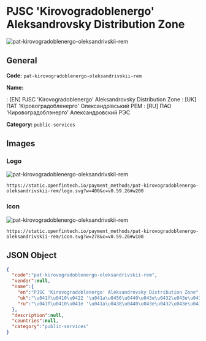 
# PJSC 'Kirovogradoblenergo' Aleksandrovsky Distribution Zone 
![pat-kirovogradoblenergo-oleksandrivskii-rem](https://static.openfintech.io/payment_methods/pat-kirovogradoblenergo-oleksandrivskii-rem/logo.svg?w=400&c=v0.59.26#w200)  

## General 
**Code:** `pat-kirovogradoblenergo-oleksandrivskii-rem` 
 
**Name:** 
 
:	[EN] PJSC 'Kirovogradoblenergo' Aleksandrovsky Distribution Zone 
:	[UK] ПАТ 'Кіровоградобленерго' Олександрівський РЕМ 
:	[RU] ПАО 'Кировоградоблэнерго' Александровский РЭС 
 
**Category:** `public-services` 
 

## Images 

### Logo 
![pat-kirovogradoblenergo-oleksandrivskii-rem](https://static.openfintech.io/payment_methods/pat-kirovogradoblenergo-oleksandrivskii-rem/logo.svg?w=400&c=v0.59.26#w200)  

```
https://static.openfintech.io/payment_methods/pat-kirovogradoblenergo-oleksandrivskii-rem/logo.svg?w=400&c=v0.59.26#w200
```  

### Icon 
![pat-kirovogradoblenergo-oleksandrivskii-rem](https://static.openfintech.io/payment_methods/pat-kirovogradoblenergo-oleksandrivskii-rem/icon.svg?w=278&c=v0.59.26#w100)  

```
https://static.openfintech.io/payment_methods/pat-kirovogradoblenergo-oleksandrivskii-rem/icon.svg?w=278&c=v0.59.26#w100
```  

## JSON Object 

```json
{
  "code":"pat-kirovogradoblenergo-oleksandrivskii-rem",
  "vendor":null,
  "name":{
    "en":"PJSC 'Kirovogradoblenergo' Aleksandrovsky Distribution Zone",
    "uk":"\u041f\u0410\u0422 '\u041a\u0456\u0440\u043e\u0432\u043e\u0433\u0440\u0430\u0434\u043e\u0431\u043b\u0435\u043d\u0435\u0440\u0433\u043e' \u041e\u043b\u0435\u043a\u0441\u0430\u043d\u0434\u0440\u0456\u0432\u0441\u044c\u043a\u0438\u0439 \u0420\u0415\u041c",
    "ru":"\u041f\u0410\u041e '\u041a\u0438\u0440\u043e\u0432\u043e\u0433\u0440\u0430\u0434\u043e\u0431\u043b\u044d\u043d\u0435\u0440\u0433\u043e' \u0410\u043b\u0435\u043a\u0441\u0430\u043d\u0434\u0440\u043e\u0432\u0441\u043a\u0438\u0439 \u0420\u042d\u0421"
  },
  "description":null,
  "countries":null,
  "category":"public-services"
}
```  
